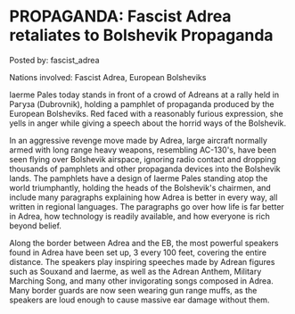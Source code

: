 # PROPAGANDA: Fascist Adrea retaliates to Bolshevik Propaganda

Posted by: fascist_adrea

Nations involved: Fascist Adrea, European Bolsheviks

Iaerme Pales today stands in front of a crowd of Adreans at a rally held in Рагуза (Dubrovnik), holding a pamphlet of propaganda produced by the European Bolsheviks. Red faced with a reasonably furious expression, she yells in anger while giving a speech about the horrid ways of the Bolshevik.

In an aggressive revenge move made by Adrea, large aircraft normally armed with long range heavy weapons, resembling AC-130's, have been seen flying over Bolshevik airspace, ignoring radio contact and dropping thousands of pamphlets and other propaganda devices into the Bolshevik lands. The pamphlets have a design of Iaerme Pales standing atop the world triumphantly, holding the heads of the Bolshevik's chairmen, and include many paragraphs explaining how Adrea is better in every way, all written in regional languages. The paragraphs go over how life is far better in Adrea, how technology is readily available, and how everyone is rich beyond belief.

Along the border between Adrea and the EB, the most powerful speakers found in Adrea have been set up, 3 every 100 feet, covering the entire distance. The speakers play inspiring speeches made by Adrean figures such as Souxand and Iaerme, as well as the Adrean Anthem, Military Marching Song, and many other invigorating songs composed in Adrea. Many border guards are now seen wearing gun range muffs, as the speakers are loud enough to cause massive ear damage without them.